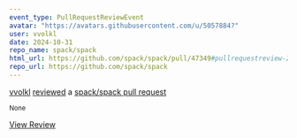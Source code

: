 ```yaml
---
event_type: PullRequestReviewEvent
avatar: "https://avatars.githubusercontent.com/u/5057884?"
user: vvolkl
date: 2024-10-31
repo_name: spack/spack
html_url: https://github.com/spack/spack/pull/47349#pullrequestreview-2407867273
repo_url: https://github.com/spack/spack
---
```


<a href='https://github.com/vvolkl' target='_blank'>vvolkl</a> <a href='https://github.com/spack/spack/pull/47349#pullrequestreview-2407867273' target='_blank'>reviewed</a> a <a href='https://github.com/spack/spack/pull/47349' target='_blank'>spack/spack pull request</a>

<small>None</small>

<a href='https://github.com/spack/spack/pull/47349#pullrequestreview-2407867273' target='_blank'>View Review</a>